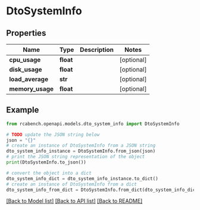 # DtoSystemInfo


## Properties

Name | Type | Description | Notes
------------ | ------------- | ------------- | -------------
**cpu_usage** | **float** |  | [optional] 
**disk_usage** | **float** |  | [optional] 
**load_average** | **str** |  | [optional] 
**memory_usage** | **float** |  | [optional] 

## Example

```python
from rcabench.openapi.models.dto_system_info import DtoSystemInfo

# TODO update the JSON string below
json = "{}"
# create an instance of DtoSystemInfo from a JSON string
dto_system_info_instance = DtoSystemInfo.from_json(json)
# print the JSON string representation of the object
print(DtoSystemInfo.to_json())

# convert the object into a dict
dto_system_info_dict = dto_system_info_instance.to_dict()
# create an instance of DtoSystemInfo from a dict
dto_system_info_from_dict = DtoSystemInfo.from_dict(dto_system_info_dict)
```
[[Back to Model list]](../README.md#documentation-for-models) [[Back to API list]](../README.md#documentation-for-api-endpoints) [[Back to README]](../README.md)


